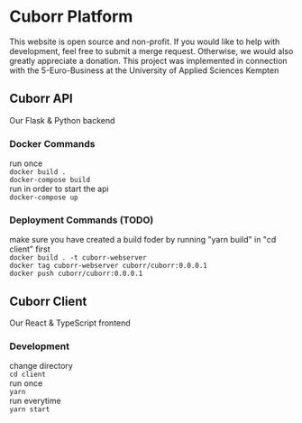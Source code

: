 # Cuborr Platform
This website is open source and non-profit. If you would like to help with development, feel free to submit a merge request. Otherwise, we would also greatly appreciate a donation. This project was implemented in connection with the 5-Euro-Business at the University of Applied Sciences Kempten
## Cuborr API
Our Flask & Python backend
### Docker Commands
run once <br />
```docker build .```<br />
```docker-compose build```<br />
run in order to start the api <br />
```docker-compose up```<br />

### Deployment Commands (TODO)
make sure you have created a build foder by running "yarn build" in "cd client" first <br />
```docker build . -t cuborr-webserver``` <br />
```docker tag cuborr-webserver cuborr/cuborr:0.0.0.1``` <br />
```docker push cuborr/cuborr:0.0.0.1``` <br />


## Cuborr Client
Our React & TypeScript frontend
### Development
change directory <br />
```cd client``` <br />
run once <br />
```yarn``` <br />
run everytime <br />
```yarn start``` <br />
